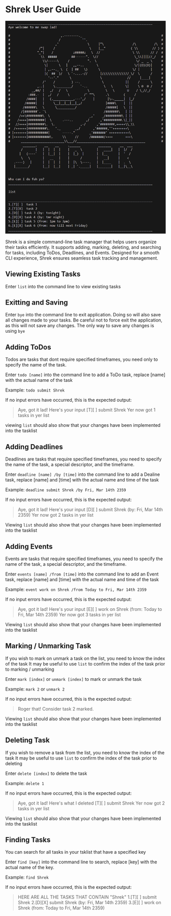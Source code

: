 # Shrek User Guide

![Shrek product image](./ShrekSS.png) 


Shrek is a simple command-line task manager that helps users organize their tasks efficiently. It supports adding, marking, deleting, and searching for tasks, including ToDos, Deadlines, and Events. Designed for a smooth CLI experience, Shrek ensures seamless task tracking and management.

## Viewing Existing Tasks
Enter `list` into the command line to view existing tasks

## Exitting and Saving
Enter `bye` into the command line to exit application. 
Doing so will also save all changes made to your tasks.
Be careful not to force exit the application, as this will not save any changes.
The only way to save any changes is using `bye`


## Adding ToDos
Todos are tasks that dont require specified timeframes,
you need only to specify the name of the task.

Enter `todo [name]` into the command line to add a ToDo task,
replace [name] with the actual name of the task

Example: `todo submit Shrek` 

If no input errors have occurred, this is the expected output:
> Aye, got it lad! Here's your input
[T][ ] submit Shrek
Yer now got 1 tasks in yer list

viewing `list` should also show that your changes have been implemented into the tasklist


## Adding Deadlines
Deadlines are tasks that require specified timeframes,
you need to specify the name of the task, a special descriptor, and the timeframe.

Enter `deadline [name] /by [time]` into the command line to add a Dealine task,
replace [name] and [time] with the actual name and time of the task

Example: `deadline submit Shrek /by Fri, Mar 14th 2359` 

If no input errors have occurred, this is the expected output:
> Aye, got it lad! Here's your input
[D][ ] submit Shrek (by: Fri, Mar 14th 2359)
Yer now got 2 tasks in yer list

Viewing `list` should also show that your changes have been implemented into the tasklist


## Adding Events
Events are tasks that require specified timeframes,
you need to specify the name of the task, a special descriptor, and the timeframe.

Enter `events [name] /from [time]` into the command line to add an Event task,
replace [name] and [time] with the actual name and time of the task

Example: `event work on Shrek /from Today to Fri, Mar 14th 2359` 

If no input errors have occurred, this is the expected output:
> Aye, got it lad! Here's your input
[E][ ] work on Shrek (from: Today to Fri, Mar 14th 2359)
Yer now got 3 tasks in yer list

Viewing `list` should also show that your changes have been implemented into the tasklist


## Marking / Unmarking Task
If you wish to mark on unmark a task on the list, you need to know the index of the task
It may be useful to use `list` to confirm the index of the task prior to marking / unmarking

Enter `mark [index]` or `unmark [index]` to mark or unmark the task

Example: `mark 2` or `unmark 2`

If no input errors have occurred, this is the expected output:
> Roger that! Consider task 2 marked.

Viewing `list` should also show that your changes have been implemented into the tasklist

## Deleting Task
If you wish to remove a task from the list, you need to know the index of the task
It may be useful to use `list` to confirm the index of the task prior to deleting

Enter `delete [index]` to delete the task

Example: `delete 1`

If no input errors have occurred, this is the expected output:
> Aye, got it lad! Here's what I deleted
[T][ ] submit Shrek
Yer now got 2 tasks in yer list

Viewing `list` should also show that your changes have been implemented into the tasklist


## Finding Tasks
You can search for all tasks in your tsklist that have a specified key

Enter `find [key]` into the command line to search,
replace [key] with the actual name of the key.

Example: `find Shrek` 

If no input errors have occurred, this is the expected output:
> HERE ARE ALL THE TASKS THAT CONTAIN "Shrek"
1.[T][ ] submit Shrek
2.[D][X] submit Shrek (by: Fri, Mar 14th 2359)
3.[E][ ] work on Shrek (from: Today to Fri, Mar 14th 2359)
